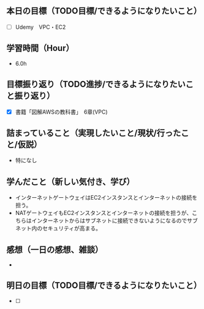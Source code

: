## 本日の目標（TODO目標/できるようになりたいこと）
- [ ] Udemy　VPC・EC2
## 学習時間（Hour）
- 6.0h
## 目標振り返り（TODO進捗/できるようになりたいこと振り返り）
- [x] 書籍「図解AWSの教科書」　6章(VPC)

## 詰まっていること（実現したいこと/現状/行ったこと/仮説）
- 特になし
## 学んだこと（新しい気付き、学び）
- インターネットゲートウェイはEC2インスタンスとインターネットの接続を担う。
- NATゲートウェイもEC2インスタンスとインターネットの接続を担うが、こちらはインターネットからはサブネットに接続できないようになるのでサブネット内のセキュリティが高まる。
## 感想（一日の感想、雑談）
-
## 明日の目標（TODO目標/できるようになりたいこと）
- [ ]
